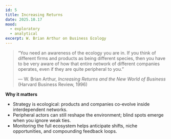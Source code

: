 ```yaml
---
id: 5
title: Increasing Returns
date: 2025.10.17
mood:
  - exploratory
  - analytical
excerpt: W. Brian Arthur on Business Ecology
---
```


> “You need an awareness of the ecology you are in. If you think of different firms and products as being different species, then you have to be very aware of how that entire network of different companies operates, even if they are quite peripheral to you.”
>
> — W. Brian Arthur, *Increasing Returns and the New World of Business* (Harvard Business Review, 1996)

**Why it matters**
- Strategy is ecological: products and companies co-evolve inside interdependent networks.
- Peripheral actors can still reshape the environment; blind spots emerge when you ignore weak ties.
- Monitoring the full ecosystem helps anticipate shifts, niche opportunities, and compounding feedback loops.

